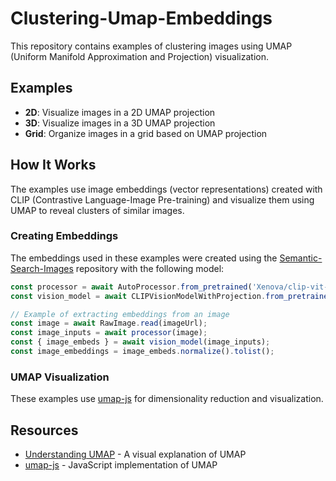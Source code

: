 # Clustering-Umap-Embeddings

This repository contains examples of clustering images using UMAP (Uniform Manifold Approximation and Projection) visualization.

## Examples

- **2D**: Visualize images in a 2D UMAP projection
- **3D**: Visualize images in a 3D UMAP projection
- **Grid**: Organize images in a grid based on UMAP projection

## How It Works

The examples use image embeddings (vector representations) created with CLIP (Contrastive Language-Image Pre-training) and visualize them using UMAP to reveal clusters of similar images.

### Creating Embeddings

The embeddings used in these examples were created using the [Semantic-Search-Images](https://github.com/shiffman/Semantic-Search-Images) repository with the following model:

```javascript
const processor = await AutoProcessor.from_pretrained('Xenova/clip-vit-base-patch16');
const vision_model = await CLIPVisionModelWithProjection.from_pretrained('Xenova/clip-vit-base-patch16');

// Example of extracting embeddings from an image
const image = await RawImage.read(imageUrl);
const image_inputs = await processor(image);
const { image_embeds } = await vision_model(image_inputs);
const image_embeddings = image_embeds.normalize().tolist();
```

### UMAP Visualization

These examples use [umap-js](https://github.com/PAIR-code/umap-js) for dimensionality reduction and visualization.

## Resources

- [Understanding UMAP](https://pair-code.github.io/understanding-umap/) - A visual explanation of UMAP
- [umap-js](https://github.com/PAIR-code/umap-js) - JavaScript implementation of UMAP